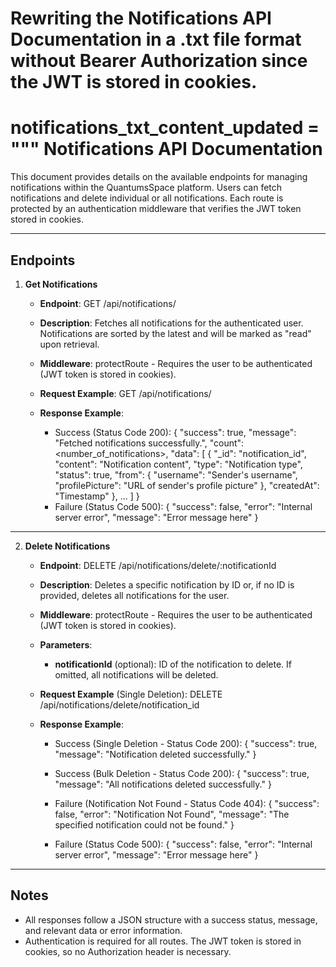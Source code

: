 # Rewriting the Notifications API Documentation in a .txt file format without Bearer Authorization since the JWT is stored in cookies.

notifications_txt_content_updated = """
Notifications API Documentation
===============================

This document provides details on the available endpoints for managing notifications within the QuantumsSpace platform. Users can fetch notifications and delete individual or all notifications. Each route is protected by an authentication middleware that verifies the JWT token stored in cookies.

----------------------------------------------------------

Endpoints
---------

1. **Get Notifications**

   - **Endpoint**: GET /api/notifications/
   - **Description**: Fetches all notifications for the authenticated user. Notifications are sorted by the latest and will be marked as "read" upon retrieval.
   - **Middleware**: protectRoute - Requires the user to be authenticated (JWT token is stored in cookies).

   - **Request Example**:
     GET /api/notifications/

   - **Response Example**:
     - Success (Status Code 200):
       {
         "success": true,
         "message": "Fetched notifications successfully.",
         "count": <number_of_notifications>,
         "data": [
           {
             "_id": "notification_id",
             "content": "Notification content",
             "type": "Notification type",
             "status": true,
             "from": {
               "username": "Sender's username",
               "profilePicture": "URL of sender's profile picture"
             },
             "createdAt": "Timestamp"
           },
           ...
         ]
       }
     - Failure (Status Code 500):
       {
         "success": false,
         "error": "Internal server error",
         "message": "Error message here"
       }

----------------------------------------------------------

2. **Delete Notifications**

   - **Endpoint**: DELETE /api/notifications/delete/:notificationId
   - **Description**: Deletes a specific notification by ID or, if no ID is provided, deletes all notifications for the user.
   - **Middleware**: protectRoute - Requires the user to be authenticated (JWT token is stored in cookies).

   - **Parameters**:
     - **notificationId** (optional): ID of the notification to delete. If omitted, all notifications will be deleted.

   - **Request Example** (Single Deletion):
     DELETE /api/notifications/delete/notification_id

   - **Response Example**:
     - Success (Single Deletion - Status Code 200):
       {
         "success": true,
         "message": "Notification deleted successfully."
       }

     - Success (Bulk Deletion - Status Code 200):
       {
         "success": true,
         "message": "All notifications deleted successfully."
       }

     - Failure (Notification Not Found - Status Code 404):
       {
         "success": false,
         "error": "Notification Not Found",
         "message": "The specified notification could not be found."
       }

     - Failure (Status Code 500):
       {
         "success": false,
         "error": "Internal server error",
         "message": "Error message here"
       }

----------------------------------------------------------

Notes
-----

- All responses follow a JSON structure with a success status, message, and relevant data or error information.
- Authentication is required for all routes. The JWT token is stored in cookies, so no Authorization header is necessary.

